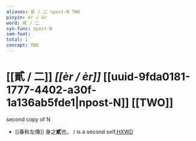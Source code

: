 ```yaml
---
aliases: 貳 / 二 npost-N TWO
pinyin: èr / èr
word: 貳 / 二
syn-func: npost-N
sem-feat: 
total: 1
concept: TWO 
---
```

# [[貳 / 二]] *[[èr / èr]]*  [[uuid-9fda0181-1777-4402-a30f-1a136ab5fde1|npost-N]] [[TWO]]
second copy of N
 - [[春秋左傳]] 身之**貳**也， / is a second self,[HXWD](https://hxwd.org/textview.html?location=KR1e0001_tls_006-342a.19)